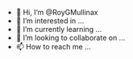 - 👋 Hi, I’m @RoyGMullinax
- 👀 I’m interested in ...
- 🌱 I’m currently learning ...
- 💞️ I’m looking to collaborate on ...
- 📫 How to reach me ...

<!---
RoyGMullinax/RoyGMullinax is a ✨ special ✨ repository because its `README.md` (this file) appears on your GitHub profile.
You can click the Preview link to take a look at your changes.
--->
